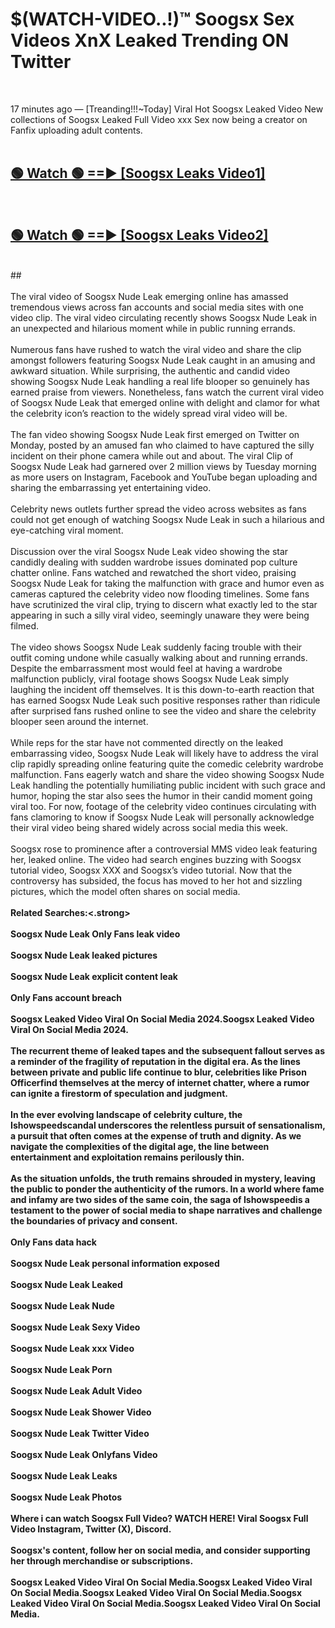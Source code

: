 # $(WATCH-VIDEO..!)™ Soogsx Sex Videos XnX Leaked Trending ON Twitter<br>
<br>

17 minutes ago — [Treanding!!!~Today] Viral Hot Soogsx Leaked Video New collections of Soogsx Leaked Full Video xxx Sex now being a creator on Fanfix uploading adult contents.
<br>
 <br>

##  <a href="https://best2vid.blogspot.com?title=Soogsx">🟢 Watch 🟢 ==► [Soogsx Leaks Video1]</a><br>
  <br>

##  <a href="https://best2vid.blogspot.com?title=Soogsx">🟢 Watch 🟢 ==► [Soogsx Leaks Video2]</a><br>
  <br>
  ##
  <br>
  <br>
The viral video of Soogsx Nude Leak emerging online has amassed tremendous views across fan accounts and social media sites with one video clip. The viral video circulating recently shows Soogsx Nude Leak in an unexpected and hilarious moment while in public running errands.
<br><br>
Numerous fans have rushed to watch the viral video and share the clip amongst followers featuring Soogsx Nude Leak caught in an amusing and awkward situation. While surprising, the authentic and candid video showing Soogsx Nude Leak handling a real life blooper so genuinely has earned praise from viewers. Nonetheless, fans watch the current viral video of Soogsx Nude Leak that emerged online with delight and clamor for what the celebrity icon’s reaction to the widely spread viral video will be.
<br><br>
The fan video showing Soogsx Nude Leak first emerged on Twitter on Monday, posted by an amused fan who claimed to have captured the silly incident on their phone camera while out and about. The viral Clip of Soogsx Nude Leak had garnered over 2 million views by Tuesday morning as more users on Instagram, Facebook and YouTube began uploading and sharing the embarrassing yet entertaining video.
<br><br>
Celebrity news outlets further spread the video across websites as fans could not get enough of watching Soogsx Nude Leak in such a hilarious and eye-catching viral moment.
<br><br>
Discussion over the viral Soogsx Nude Leak video showing the star candidly dealing with sudden wardrobe issues dominated pop culture chatter online. Fans watched and rewatched the short video, praising Soogsx Nude Leak for taking the malfunction with grace and humor even as cameras captured the celebrity video now flooding timelines. Some fans have scrutinized the viral clip, trying to discern what exactly led to the star appearing in such a silly viral video, seemingly unaware they were being filmed.
<br><br>
The video shows Soogsx Nude Leak suddenly facing trouble with their outfit coming undone while casually walking about and running errands. Despite the embarrassment most would feel at having a wardrobe malfunction publicly, viral footage shows Soogsx Nude Leak simply laughing the incident off themselves. It is this down-to-earth reaction that has earned Soogsx Nude Leak such positive responses rather than ridicule after surprised fans rushed online to see the video and share the celebrity blooper seen around the internet.
<br><br>
While reps for the star have not commented directly on the leaked embarrassing video, Soogsx Nude Leak will likely have to address the viral clip rapidly spreading online featuring quite the comedic celebrity wardrobe malfunction. Fans eagerly watch and share the video showing Soogsx Nude Leak handling the potentially humiliating public incident with such grace and humor, hoping the star also sees the humor in their candid moment going viral too. For now, footage of the celebrity video continues circulating with fans clamoring to know if Soogsx Nude Leak will personally acknowledge their viral video being shared widely across social media this week.
<br><br>
Soogsx rose to prominence after a controversial MMS video leak featuring her, leaked online. The video had search engines buzzing with Soogsx tutorial video, Soogsx XXX and Soogsx’s video tutorial. Now that the controversy has subsided, the focus has moved to her hot and sizzling pictures, which the model often shares on social media.
<br><br>
<strong>Related Searches:<.strong>
<br><br>
Soogsx Nude Leak Only Fans leak video
<br><br>
Soogsx Nude Leak leaked pictures
<br><br>
Soogsx Nude Leak explicit content leak
<br><br>
Only Fans account breach
<br><br>
Soogsx Leaked Video Viral On Social Media 2024.Soogsx Leaked Video Viral On Social Media 2024.
<br><br>
The recurrent theme of leaked tapes and the subsequent fallout serves as a reminder of the fragility of reputation in the digital era. As the lines between private and public life continue to blur, celebrities like Prison Officerfind themselves at the mercy of internet chatter, where a rumor can ignite a firestorm of speculation and judgment.
<br><br>
In the ever evolving landscape of celebrity culture, the Ishowspeedscandal underscores the relentless pursuit of sensationalism, a pursuit that often comes at the expense of truth and dignity. As we navigate the complexities of the digital age, the line between entertainment and exploitation remains perilously thin.
<br><br>
As the situation unfolds, the truth remains shrouded in mystery, leaving the public to ponder the authenticity of the rumors. In a world where fame and infamy are two sides of the same coin, the saga of Ishowspeedis a testament to the power of social media to shape narratives and challenge the boundaries of privacy and consent.
<br><br>
Only Fans data hack
<br><br>
Soogsx Nude Leak personal information exposed
<br><br>
Soogsx Nude Leak Leaked
<br><br>
Soogsx Nude Leak Nude
<br><br>
Soogsx Nude Leak Sexy Video
<br><br>
Soogsx Nude Leak xxx Video
<br><br>
Soogsx Nude Leak Porn
<br><br>
Soogsx Nude Leak Adult Video
<br><br>
Soogsx Nude Leak Shower Video
<br><br>
Soogsx Nude Leak Twitter Video
<br><br>
Soogsx Nude Leak Onlyfans Video
<br><br>
Soogsx Nude Leak Leaks
<br><br>
Soogsx Nude Leak Photos
<br><br>
Where i can watch Soogsx Full Video? WATCH HERE! Viral Soogsx Full Video Instagram, Twitter (X), Discord.
<br><br>
Soogsx's content, follow her on social media, and consider supporting her through merchandise or subscriptions.
<br><br>
Soogsx Leaked Video Viral On Social Media.Soogsx Leaked Video Viral On Social Media.Soogsx Leaked Video Viral On Social Media.Soogsx Leaked Video Viral On Social Media.Soogsx Leaked Video Viral On Social Media.